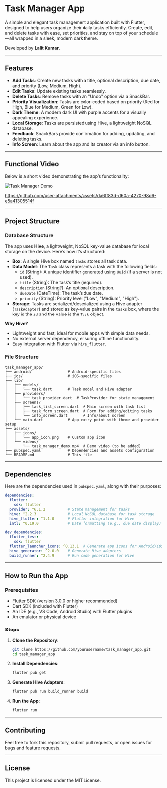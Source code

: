 # Task Manager App

A simple and elegant task management application built with Flutter, designed to help users organize their daily tasks efficiently. Create, edit, and delete tasks with ease, set priorities, and stay on top of your schedule—all wrapped in a sleek, modern dark theme.

Developed by **Lalit Kumar**.

---

## Features

- **Add Tasks**: Create new tasks with a title, optional description, due date, and priority (Low, Medium, High).
- **Edit Tasks**: Update existing tasks seamlessly.
- **Delete Tasks**: Remove tasks with an "Undo" option via a SnackBar.
- **Priority Visualization**: Tasks are color-coded based on priority (Red for High, Blue for Medium, Green for Low).
- **Dark Theme**: A modern dark UI with purple accents for a visually appealing experience.
- **Local Storage**: Tasks are persisted using Hive, a lightweight NoSQL database.
- **Feedback**: SnackBars provide confirmation for adding, updating, and deleting tasks.
- **Info Screen**: Learn about the app and its creator via an info button.

---

## Functional Video

Below is a short video demonstrating the app’s functionality:

![Task Manager Demo]()


https://github.com/user-attachments/assets/da6ff83d-d60a-4270-98d6-e5a41305514f



---

## Project Structure

### Database Structure

The app uses **Hive**, a lightweight, NoSQL key-value database for local storage on the device. Here’s how it’s structured:

- **Box**: A single Hive box named `tasks` stores all task data.
- **Data Model**: The `Task` class represents a task with the following fields:
    - `id` (String): A unique identifier generated using `Uuid` (if a server is not used).
    - `title` (String): The task’s title (required).
    - `description` (String?): An optional description.
    - `dueDate` (DateTime): The task’s due date.
    - `priority` (String): Priority level ("Low", "Medium", "High").
- **Storage**: Tasks are serialized/deserialized using a Hive adapter (`TaskAdapter`) and stored as key-value pairs in the `tasks` box, where the key is the `id` and the value is the `Task` object.

**Why Hive?**
- Lightweight and fast, ideal for mobile apps with simple data needs.
- No external server dependency, ensuring offline functionality.
- Easy integration with Flutter via `hive_flutter`.

### File Structure

```
task_manager_app/
├── android/                # Android-specific files
├── ios/                    # iOS-specific files
├── lib/
│   ├── models/
│   │   └── task.dart       # Task model and Hive adapter
│   ├── providers/
│   │   └── task_provider.dart  # TaskProvider for state management
│   ├── screens/
│   │   ├── task_list_screen.dart  # Main screen with task list
│   │   ├── task_form_screen.dart  # Form for adding/editing tasks
│   │   └── info_screen.dart       # Info/about screen
│   └── main.dart           # App entry point with theme and provider setup
├── assets/
│   ├── icons/
│   │   └── app_icon.png    # Custom app icon
│   └── videos/
│       └── task_manager_demo.mp4  # Demo video (to be added)
├── pubspec.yaml            # Dependencies and assets configuration
└── README.md               # This file
```

---

## Dependencies

Here are the dependencies used in `pubspec.yaml`, along with their purposes:

```yaml
dependencies:
  flutter:
    sdk: flutter
  provider: ^6.1.2          # State management for tasks
  hive: ^2.2.3              # Local NoSQL database for task storage
  hive_flutter: ^1.1.0      # Flutter integration for Hive
  intl: ^0.19.0             # Date formatting (e.g., due date display)

dev_dependencies:
  flutter_test:
    sdk: flutter
  flutter_launcher_icons: ^0.13.1  # Generate app icons for Android/iOS
  hive_generator: ^2.0.0    # Generate Hive adapters
  build_runner: ^2.4.9      # Run code generation for Hive
```

---

## How to Run the App

### Prerequisites

- Flutter SDK (version 3.0.0 or higher recommended)
- Dart SDK (included with Flutter)
- An IDE (e.g., VS Code, Android Studio) with Flutter plugins
- An emulator or physical device

### Steps

1. **Clone the Repository**:
   ```bash
   git clone https://github.com/yourusername/task_manager_app.git
   cd task_manager_app
   ```

2. **Install Dependencies**:
   ```bash
   flutter pub get
   ```

3. **Generate Hive Adapters**:
   ```bash
   flutter pub run build_runner build
   ```

4. **Run the App**:
   ```bash
   flutter run
   ```

---

## Contributing

Feel free to fork this repository, submit pull requests, or open issues for bugs and feature requests.

---

## License

This project is licensed under the MIT License.
